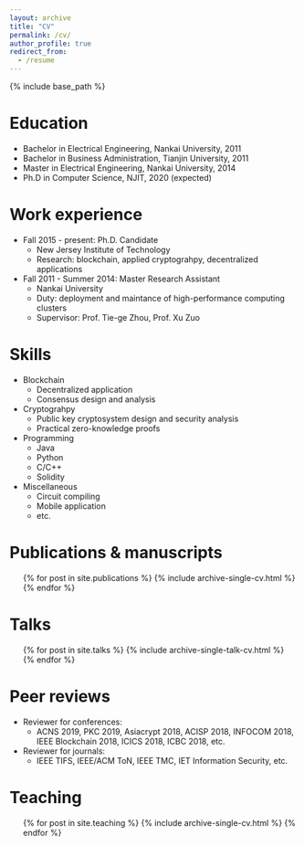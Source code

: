 ```yaml
---
layout: archive
title: "CV"
permalink: /cv/
author_profile: true
redirect_from:
  - /resume
---
```


{% include base_path %}

Education
======
* Bachelor in Electrical Engineering, Nankai University, 2011
* Bachelor in Business Administration, Tianjin University, 2011
* Master in Electrical Engineering, Nankai University, 2014
* Ph.D in Computer Science, NJIT, 2020 (expected)

Work experience
======
* Fall 2015 - present: Ph.D. Candidate
  * New Jersey Institute of Technology
  * Research: blockchain, applied cryptograhpy, decentralized applications
* Fall 2011 - Summer 2014: Master Research Assistant
  * Nankai University
  * Duty: deployment and maintance of high-performance computing clusters
  * Supervisor: Prof. Tie-ge Zhou, Prof. Xu Zuo
  
  
Skills
======
* Blockchain
  * Decentralized application
  * Consensus design and analysis
* Cryptograhpy
  * Public key cryptosystem design and security analysis
  * Practical zero-knowledge proofs
* Programming
  * Java
  * Python
  * C/C++
  * Solidity
* Miscellaneous
  * Circuit compiling
  * Mobile application
  * etc.

Publications & manuscripts
======
  <ul>{% for post in site.publications %}
    {% include archive-single-cv.html %}
  {% endfor %}</ul>
  
Talks
======
  <ul>{% for post in site.talks %}
    {% include archive-single-talk-cv.html %}
  {% endfor %}</ul>

Peer reviews
======
* Reviewer for conferences:
  * ACNS 2019, PKC 2019, Asiacrypt 2018, ACISP 2018, INFOCOM 2018, IEEE Blockchain 2018, ICICS 2018, ICBC 2018, etc. 
* Reviewer for journals:
  * IEEE TIFS, IEEE/ACM ToN, IEEE TMC, IET Information Security, etc.

Teaching
======
  <ul>{% for post in site.teaching %}
    {% include archive-single-cv.html %}
  {% endfor %}</ul>
